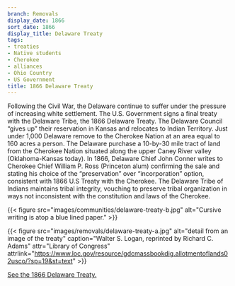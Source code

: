 ```yaml
---
branch: Removals
display_date: 1866
sort_date: 1866
display_title: Delaware Treaty
tags:
- treaties
- Native students
- Cherokee
- alliances
- Ohio Country
- US Government
title: 1866 Delaware Treaty
---
```


Following the Civil War, the Delaware continue to suffer under the pressure of increasing white settlement. The U.S. Government signs a final treaty with the Delaware Tribe, the 1866 Delaware Treaty. The Delaware Council “gives up” their reservation in Kansas and relocates to Indian Territory. Just under 1,000 Delaware remove to the Cherokee Nation at an area equal to 160 acres a person.
The Delaware purchase a 10-by-30 mile tract of land from the Cherokee Nation situated along the upper Caney River valley (Oklahoma-Kansas today). In 1866, Delaware Chief John Conner writes to Cherokee Chief William P. Ross (Princeton alum) confirming the sale and stating his choice of the “preservation” over “incorporation” option, consistent with 1866 U.S Treaty with the Cherokee. The Delaware Tribe of Indians maintains tribal integrity, vouching to preserve tribal organization in ways not inconsistent with the constitution and laws of the Cherokee.

{{< figure src="images/communities/delaware-treaty-b.jpg" alt="Cursive writing is atop a blue lined paper." >}}

{{< figure src="images/removals/delaware-treaty-a.jpg" alt="detail from an image of the treaty" caption="Walter S. Logan, reprinted by Richard C. Adams" attr="Library of Congress" attrlink="https://www.loc.gov/resource/gdcmassbookdig.allotmentoflands02usco/?sp=19&st=text" >}}

[See the 1866 Delaware Treaty.](https://catalog.archives.gov/id/179009052?objectPage=2)

